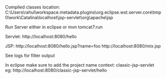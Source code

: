 Compiled classes location:
C:\Users\rahul\workspace\.metadata\.plugins\org.eclipse.wst.server.core\tmp0\work\Catalina\localhost\jsp-servlet\org\apache\jsp

Run Server either in eclipse or mvn tomcat7:run

Servlet:
http://localhost:8080/hello

JSP:
http://localhost:8080/hello.jsp?name=foo
http://localhost:8080/mix.jsp

See logs for filter output

In eclipse make sure to add the project name context: classic-jsp-servlet
eg: http://localhost:8080/classic-jsp-servlet/hello